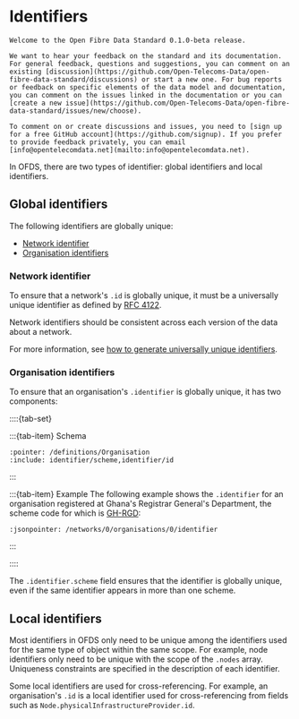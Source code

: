# Identifiers

```{admonition} 0.1.0-beta release
Welcome to the Open Fibre Data Standard 0.1.0-beta release.

We want to hear your feedback on the standard and its documentation. For general feedback, questions and suggestions, you can comment on an existing [discussion](https://github.com/Open-Telecoms-Data/open-fibre-data-standard/discussions) or start a new one. For bug reports or feedback on specific elements of the data model and documentation, you can comment on the issues linked in the documentation or you can [create a new issue](https://github.com/Open-Telecoms-Data/open-fibre-data-standard/issues/new/choose).

To comment on or create discussions and issues, you need to [sign up for a free GitHub account](https://github.com/signup). If you prefer to provide feedback privately, you can email [info@opentelecomdata.net](mailto:info@opentelecomdata.net).
```

In OFDS, there are two types of identifier: global identifiers and local identifiers.

## Global identifiers

The following identifiers are globally unique:

* [Network identifier](#network-identifier)
* [Organisation identifiers](#organisation-identifiers)

### Network identifier

To ensure that a network's `.id` is globally unique, it must be a universally unique identifier as defined by [RFC 4122](https://datatracker.ietf.org/doc/html/rfc4122).

Network identifiers should be consistent across each version of the data about a network.

For more information, see [how to generate universally unique identifiers](../guidance/publication.md#how-to-generate-universally-unique-identifiers).

### Organisation identifiers

To ensure that an organisation's `.identifier` is globally unique, it has two components:

::::{tab-set}

:::{tab-item} Schema

```{jsonschema} ../../schema/network-schema.json
:pointer: /definitions/Organisation
:include: identifier/scheme,identifier/id
```

:::

:::{tab-item} Example
The following example shows the `.identifier` for an organisation registered at Ghana's Registrar General's Department, the scheme code for which is [GH-RGD](https://org-id.guide/list/GH-RGD):

```{jsoninclude} ../../examples/json/network-package.json
:jsonpointer: /networks/0/organisations/0/identifier
```

:::

::::

The `.identifier.scheme` field ensures that the identifier is globally unique, even if the same identifier appears in more than one scheme.

## Local identifiers

Most identifiers in OFDS only need to be unique among the identifiers used for the same type of object within the same scope. For example, node identifiers only need to be unique with the scope of the `.nodes` array. Uniqueness constraints are specified in the description of each identifier.

Some local identifiers are used for cross-referencing. For example, an organisation's `.id` is a local identifier used for cross-referencing from fields such as `Node.physicalInfrastructureProvider.id`.
